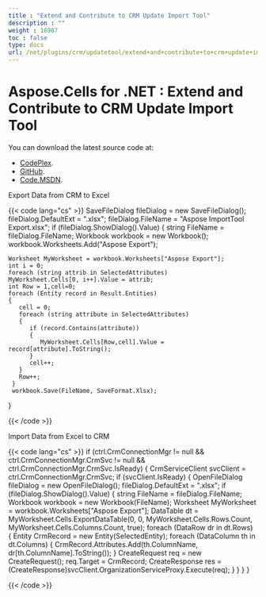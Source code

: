 ```yaml
---
title : "Extend and Contribute to CRM Update Import Tool" 
description : "" 
weight : 16967 
toc : false
type: docs
url: /net/plugins/crm/updatetool/extend+and+contribute+to+crm+update+import+tool/
---
```


# Aspose.Cells for .NET : Extend and Contribute to CRM Update Import Tool


You can download the latest source code at:

*   [CodePlex](https://asposenetcrm.codeplex.com/SourceControl/latest#Aspose.Plugins.UpdateImportTool/).
*   [GitHub](https://github.com/aspose-cells/Aspose.Cells-for-.NET/tree/master/Plugins/Dynamics%20CRM/Aspose.Plugins.UpdateImportTool).
*   [Code.MSDN](https://code.msdn.microsoft.com/Aspose-NET-Update-Import-1f94d3f9/view/SourceCode#content).

Export Data from CRM to Excel

{{< code lang="cs" >}}
 SaveFileDialog fileDialog = new SaveFileDialog();
 fileDialog.DefaultExt = ".xlsx";
 fileDialog.FileName = "Aspose ImportTool Export.xlsx";
 if (fileDialog.ShowDialog().Value)
 {
    string FileName = fileDialog.FileName;
    Workbook workbook = new Workbook();
    workbook.Worksheets.Add("Aspose Export");

    Worksheet MyWorksheet = workbook.Worksheets["Aspose Export"];
    int i = 0;
    foreach (string attrib in SelectedAttributes)
    MyWorksheet.Cells[0, i++].Value = attrib;
    int Row = 1,cell=0;
    foreach (Entity record in Result.Entities)
    {
       cell = 0;
       foreach (string attribute in SelectedAttributes)
       {
          if (record.Contains(attribute))
          {
             MyWorksheet.Cells[Row,cell].Value = record[attribute].ToString();
          }
          cell++;
       }
       Row++;
     }
     workbook.Save(FileName, SaveFormat.Xlsx);
}

{{< /code >}}

Import Data from Excel to CRM

{{< code lang="cs" >}}
 if (ctrl.CrmConnectionMgr != null && ctrl.CrmConnectionMgr.CrmSvc != null && ctrl.CrmConnectionMgr.CrmSvc.IsReady)
 {
    CrmServiceClient svcClient = ctrl.CrmConnectionMgr.CrmSvc;
    if (svcClient.IsReady)
    {
        OpenFileDialog fileDialog = new OpenFileDialog();
        fileDialog.DefaultExt = ".xlsx";
        if (fileDialog.ShowDialog().Value)
        {
           string FileName = fileDialog.FileName;
           Workbook workbook = new Workbook(FileName);
           Worksheet MyWorksheet = workbook.Worksheets["Aspose Export"];
           DataTable dt = MyWorksheet.Cells.ExportDataTable(0, 0, MyWorksheet.Cells.Rows.Count, MyWorksheet.Cells.Columns.Count, true);
           foreach (DataRow dr in dt.Rows)
           {
               Entity CrmRecord = new Entity(SelectedEntity);
               foreach (DataColumn th in dt.Columns)
               {
                  CrmRecord.Attributes.Add(th.ColumnName, dr[th.ColumnName].ToString());
               }
               CreateRequest req = new CreateRequest();
               req.Target = CrmRecord;
               CreateResponse res = (CreateResponse)svcClient.OrganizationServiceProxy.Execute(req);
            }
        }
    }
 }

{{< /code >}}

